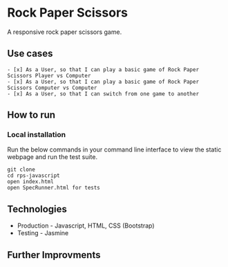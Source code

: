 # Rock Paper Scissors

A responsive rock paper scissors game.

## Use cases

```
- [x] As a User, so that I can play a basic game of Rock Paper Scissors Player vs Computer
- [x] As a User, so that I can play a basic game of Rock Paper Scissors Computer vs Computer
- [x] As a User, so that I can switch from one game to another 
```

## How to run

### Local installation

Run the below commands in your command line interface to view the static webpage and run the test suite.

```
git clone
cd rps-javascript
open index.html
open SpecRunner.html for tests
```

## Technologies
- Production - Javascript, HTML, CSS (Bootstrap)
- Testing - Jasmine

## Further Improvments
